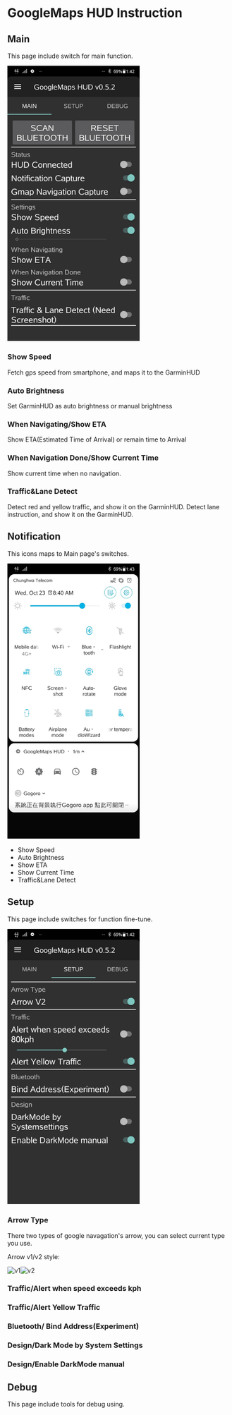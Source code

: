 # GoogleMaps HUD Instruction

## Main
This page include switch for main function.

<img src="/pics/v0.5.2_screenshot/490186.jpg"   width="300"/>

### Show Speed
Fetch gps speed from smartphone, and maps it to the GarminHUD

### Auto Brightness
Set GarminHUD as auto brightness or manual brightness

### When Navigating/Show ETA
Show ETA(Estimated Time of Arrival) or remain time to Arrival

### When Navigation Done/Show Current Time
Show current time when no navigation.

### Traffic&Lane Detect
Detect red and yellow traffic, and show it on the GarminHUD.
Detect lane instruction, and show it on the GarminHUD.

## Notification
This icons maps to Main page's switches.

<img src="/pics/v0.5.2_screenshot/490188.jpg"   width="300"/>

* Show Speed
* Auto Brightness
* Show ETA
* Show Current Time
* Traffic&Lane Detect


## Setup
This page include switches for function fine-tune.

<img src="/pics/v0.5.2_screenshot/490187.jpg"   width="300"/>

### Arrow Type
There two types of google navagation's arrow, you can select current type you use.

Arrow v1/v2 style:

![v1](https://github.com/skyforcetw/Garminuino/blob/master/GoogleMap_Arrow_Recognize/PatternRecognize/workdir/Google_Arrow2/Right.png?raw=true)![v2](https://github.com/skyforcetw/Garminuino/blob/master/GoogleMap_Arrow_Recognize/PatternRecognize/workdir/Google_Arrow3%20-%20remove%20alpha/Right.png?raw=true)

### Traffic/Alert when speed exceeds kph

### Traffic/Alert Yellow Traffic

### Bluetooth/ Bind Address(Experiment)

### Design/Dark Mode by System Settings

### Design/Enable DarkMode manual

## Debug
This page include tools for debug using.


